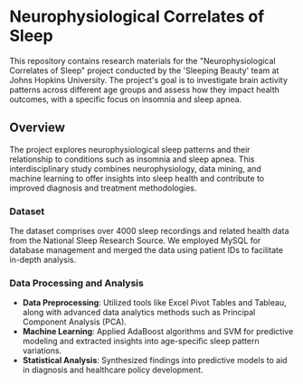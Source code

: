 # Neurophysiological Correlates of Sleep

This repository contains research materials for the "Neurophysiological Correlates of Sleep" project conducted by the 'Sleeping Beauty' team at Johns Hopkins University. The project's goal is to investigate brain activity patterns across different age groups and assess how they impact health outcomes, with a specific focus on insomnia and sleep apnea.

## Overview

The project explores neurophysiological sleep patterns and their relationship to conditions such as insomnia and sleep apnea. This interdisciplinary study combines neurophysiology, data mining, and machine learning to offer insights into sleep health and contribute to improved diagnosis and treatment methodologies.

### Dataset

The dataset comprises over 4000 sleep recordings and related health data from the National Sleep Research Source. We employed MySQL for database management and merged the data using patient IDs to facilitate in-depth analysis.

### Data Processing and Analysis

- **Data Preprocessing**: Utilized tools like Excel Pivot Tables and Tableau, along with advanced data analytics methods such as Principal Component Analysis (PCA).
- **Machine Learning**: Applied AdaBoost algorithms and SVM for predictive modeling and extracted insights into age-specific sleep pattern variations.
- **Statistical Analysis**: Synthesized findings into predictive models to aid in diagnosis and healthcare policy development.

